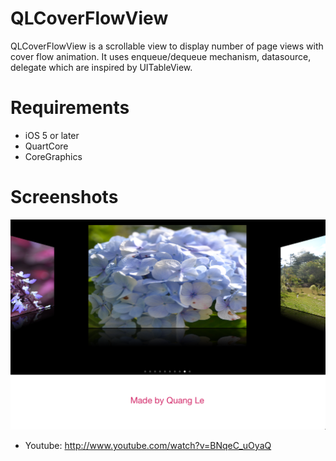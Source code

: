 QLCoverFlowView
===============

QLCoverFlowView is a scrollable view to display number of page views with cover flow animation. 
It uses enqueue/dequeue mechanism, datasource, delegate which are inspired by UITableView. 

# Requirements
* iOS 5 or later
* QuartCore 
* CoreGraphics

# Screenshots
![](https://github.com/quanglt/QLCoverFlowView/raw/master/Screenshots/QLCoverFlowView-1.png)

* Youtube: http://www.youtube.com/watch?v=BNqeC_uOyaQ